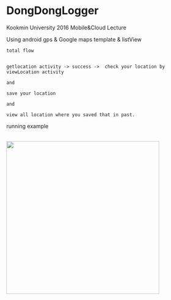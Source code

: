 # DongDongLogger
Kookmin University 2016 Mobile&amp;Cloud Lecture

Using android gps & Google maps template & listView 


	total flow


	getlocation activity -> success ->  check your location by viewLocation activity

	and

	save your location

	and

	view all location where you saved that in past.


running example

<br>
<img height="400" src="example/dongdonglogger.gif"/>
<br>